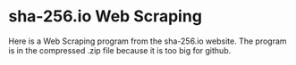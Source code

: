# sha-256.io Web Scraping
Here is a Web Scraping program from the sha-256.io website.
The program is in the compressed .zip file because it is too big for github.
